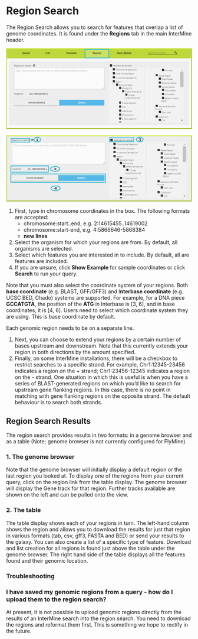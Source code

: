 # Region Search

The Region Search allows you to search for features that overlap a list of genome coordinates. It is found under the **Regions** tab in the main InterMine header.

![Regions tab](../../.gitbook/assets/regions-tab.png)

![](../../.gitbook/assets/region-form.png)

1. First, type in chromosome coordinates in the box. The following formats are accepted: 
   * chromosome:start..end, e.g. 2:14615455..14619002 
   * chromosome:start-end, e.g. 4:5866646-5868384 
   * **new lines** 
2. Select the organism for which your regions are from. By default, all organisms are selected. 
3. Select which features you are interested in to include. By default, all are features are included.
4. If you are unsure, click **Show Example** for sample coordinates or click **Search** to run your query. 

Note that you must also select the coordinate system of your regions. Both **base coordinate** \(e.g. BLAST, GFF/GFF3\) and I**nterbase coordinate** \(e.g. UCSC BED, Chado\) systems are supported. For example, for a DNA piece **GCCATGTA**, the position of the **ATG** in Interbase is \[3, 6\], and in base coordinates, it is \[4, 6\]. Users need to select which coordinate system they are using. This is base coordinate by default.

Each genomic region needs to be on a separate line.

1. Next, you can choose to extend your regions by a certain number of bases upstream and downstream. Note that this currently extends your region in both directions by the amount specified.
2. Finally, on some InterMine installations, there will be a checkbox to restrict searches to a specific strand. For example, Chr1:12345-23456 indicates a region on the + strand; Chr1:23456-12345 indicates a region on the - strand. One situation in which this is useful is when you have a series of BLAST-generated regions on which you’d like to search for upstream gene flanking regions. In this case, there is no point in matching with gene flanking regions on the opposite strand. The default behaviour is to search both strands.

## Region Search Results

The region search provides results in two formats: in a genome browser and as a table \(Note; genome browser is not currently configured for FlyMine\).

### 1. The genome browser

Note that the genome browser will initially display a default region or the last region you looked at. To display one of the regions from your current query, click on the region link from the table display. The genome browser will display the Gene track for that region. Further tracks available are shown on the left and can be pulled onto the view.

### 2. The table

The table display shows each of your regions in turn. The left-hand column shows the region and allows you to download the results for just that region in various formats \(tab, csv, gff3, FASTA and BED\) or send your results to the galaxy. You can also create a list of a specific type of feature. Download and list creation for all regions is found just above the table under the genome browser. The right hand side of the table displays all the features found and their genomic location.

### Troubleshooting

### I have saved my genomic regions from a query - how do I upload them to the region search?

At present, it is not possible to upload genomic regions directly from the results of an InterMine search into the region search. You need to download the regions and reformat them first. This is something we hope to rectify in the future.


